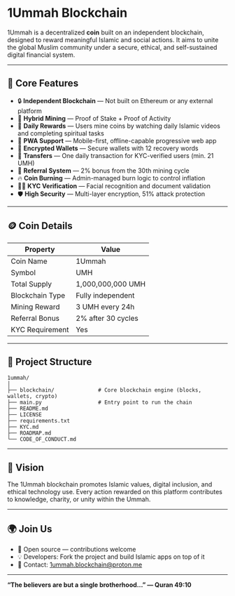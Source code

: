 # 1Ummah Blockchain

1Ummah is a decentralized **coin** built on an independent blockchain, designed to reward meaningful Islamic and social actions. It aims to unite the global Muslim community under a secure, ethical, and self-sustained digital financial system.

---

## 🔗 Core Features

- 🔒 **Independent Blockchain** — Not built on Ethereum or any external platform
- 🧠 **Hybrid Mining** — Proof of Stake + Proof of Activity
- 🧎 **Daily Rewards** — Users mine coins by watching daily Islamic videos and completing spiritual tasks
- 📱 **PWA Support** — Mobile-first, offline-capable progressive web app
- 🧾 **Encrypted Wallets** — Secure wallets with 12 recovery words
- 🔄 **Transfers** — One daily transaction for KYC-verified users (min. 21 UMH)
- 🤝 **Referral System** — 2% bonus from the 30th mining cycle
- 🔥 **Coin Burning** — Admin-managed burn logic to control inflation
- 🧑‍⚖️ **KYC Verification** — Facial recognition and document validation
- 🛡️ **High Security** — Multi-layer encryption, 51% attack protection

---

## 🪙 Coin Details

| Property         | Value              |
|------------------|--------------------|
| Coin Name        | 1Ummah             |
| Symbol           | UMH                |
| Total Supply     | 1,000,000,000 UMH  |
| Blockchain Type  | Fully independent  |
| Mining Reward    | 3 UMH every 24h    |
| Referral Bonus   | 2% after 30 cycles |
| KYC Requirement  | Yes                |

---

## 📁 Project Structure

```
1ummah/
│
├── blockchain/              # Core blockchain engine (blocks, wallets, crypto)
├── main.py                  # Entry point to run the chain
├── README.md
├── LICENSE
├── requirements.txt
├── KYC.md
├── ROADMAP.md
└── CODE_OF_CONDUCT.md
```

---

## 🧠 Vision

The 1Ummah blockchain promotes Islamic values, digital inclusion, and ethical technology use. Every action rewarded on this platform contributes to knowledge, charity, or unity within the Ummah.

---

## 🌍 Join Us

- 🔨 Open source — contributions welcome
- 💡 Developers: Fork the project and build Islamic apps on top of it
- 📧 Contact: 1ummah.blockchain@proton.me

---

**“The believers are but a single brotherhood…” — Quran 49:10**
